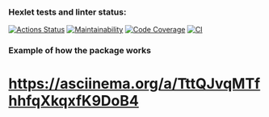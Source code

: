 ### Hexlet tests and linter status:
[![Actions Status](https://github.com/bebcor/python-project-50/actions/workflows/hexlet-check.yml/badge.svg)](https://github.com/bebcor/python-project-50/actions)
[![Maintainability](https://qlty.sh/badges/38b9f699-ca00-4ef2-beca-18bc8571c311/maintainability.svg)](https://qlty.sh/gh/bebcor/projects/python-project-50)
[![Code Coverage](https://qlty.sh/badges/38b9f699-ca00-4ef2-beca-18bc8571c311/test_coverage.svg)](https://qlty.sh/gh/bebcor/projects/python-project-50)
[![CI](https://github.com/bebcor/python-project-50/actions/workflows/pyci.yml/badge.svg)](https://github.com/bebcor/python-project-50/actions)


### Example of how the package works

# https://asciinema.org/a/TttQJvqMTfhhfqXkqxfK9DoB4